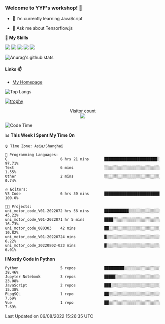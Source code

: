 ### Welcome to YYF's workshop! 👋

<!--
**YifeiYang210/YifeiYang210** is a ✨ _special_ ✨ repository because its `README.md` (this file) appears on your GitHub profile.

Here are some ideas to get you started:

- 🔭 I’m currently working on ...
- 🌱 I’m currently learning ...
- 👯 I’m looking to collaborate on ...
- 🤔 I’m looking for help with ...
- 💬 Ask me about ...
- 📫 How to reach me: ...
- 😄 Pronouns: ...
- ⚡ Fun fact: ...
-->

- 🌱 I’m currently learning JavaScript

- 💬 Ask me about Tensorflow.js

🌟 **My Skills**
<!-- [![](https://img.shields.io/badge/{徽标标题}-{徽标内容}-{徽标颜色}.svg)]({linkUrl}) -->

![](https://img.shields.io/badge/-Python-3f7fbd?logo=Python&logoColor=fff)
![](https://img.shields.io/badge/-DeepLearning-3f7fbd?logo=Pandas&logoColor=fff)
![](https://img.shields.io/badge/-Wechat-3f7fbd?logo=Wechat&logoColor=fff)
![](https://img.shields.io/badge/-C%2B%2B-3f7fbd?logo=C%2B%2B&logoColor=fff)
![](https://img.shields.io/badge/-JavaScript-3f7fbd?logo=JavaScript&logoColor=fff)

![Anurag's github stats](https://github-readme-stats.vercel.app/api?username=YifeiYang210&theme=maroongold)



#### Links 📫

* [My Homepage](https://YifeiYang210.github.io/blog/)

![Top Langs](https://github-readme-stats.vercel.app/api/top-langs/?username=YifeiYang210&hide=roff,c)

[![trophy](https://github-profile-trophy.vercel.app/?username=YifeiYang210&theme=dracula&row=2&column=3)](https://github.com/ryo-ma/github-profile-trophy)

<p align="center"> 
  Visitor count<br>
  <img src="https://profile-counter.glitch.me/YifeiYang210/count.svg" />
</p>

<!--START_SECTION:waka-->
![Code Time](http://img.shields.io/badge/Code%20Time-1%2C122%20hrs%2020%20mins-blue)

📊 **This Week I Spent My Time On** 

```text
⌚︎ Time Zone: Asia/Shanghai

💬 Programming Languages: 
C                        6 hrs 21 mins       ████████████████████████░   97.71% 
Text                     6 mins              ░░░░░░░░░░░░░░░░░░░░░░░░░   1.55% 
Other                    2 mins              ░░░░░░░░░░░░░░░░░░░░░░░░░   0.74%

🔥 Editors: 
VS Code                  6 hrs 30 mins       █████████████████████████   100.0%

🐱‍💻 Projects: 
uni_motor_code_V01-2022072 hrs 56 mins       ███████████░░░░░░░░░░░░░░   45.22% 
uni_motor_code_V01-2022071 hr 5 mins         ████░░░░░░░░░░░░░░░░░░░░░   16.73% 
uni_motor_code_080303    42 mins             ██░░░░░░░░░░░░░░░░░░░░░░░   10.82% 
uni_motor_code_V01-20220724 mins             █░░░░░░░░░░░░░░░░░░░░░░░░   6.22% 
uni_motor_code_20220802-023 mins             █░░░░░░░░░░░░░░░░░░░░░░░░   6.01%

```

**I Mostly Code in Python** 

```text
Python                   5 repos             █████████░░░░░░░░░░░░░░░░   38.46% 
Jupyter Notebook         3 repos             █████░░░░░░░░░░░░░░░░░░░░   23.08% 
JavaScript               2 repos             ███░░░░░░░░░░░░░░░░░░░░░░   15.38% 
PLpgSQL                  1 repo              ██░░░░░░░░░░░░░░░░░░░░░░░   7.69% 
Vue                      1 repo              ██░░░░░░░░░░░░░░░░░░░░░░░   7.69%

```



 Last Updated on 06/08/2022 15:26:35 UTC
<!--END_SECTION:waka-->


